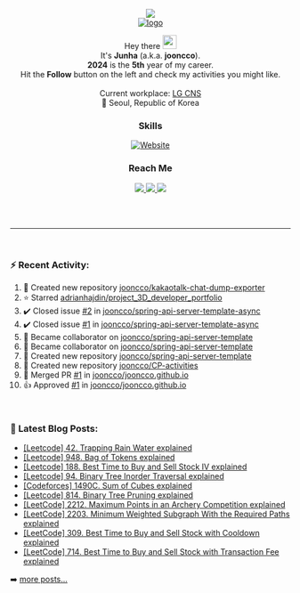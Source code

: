 
<p align="center">
  <img src="https://capsule-render.vercel.app/api?type=waving&color=gradient"><br/>
  <a href="https://jooncco.github.io"><img src="https://i.ibb.co/GM8z1d4/logo.png" alt="logo" border="0"></a>
</p>

<p align="center">
  Hey there <img src="https://media.giphy.com/media/hvRJCLFzcasrR4ia7z/giphy.gif" width="25"> <br/>
  It's <b>Junha</b> (a.k.a. <b>jooncco</b>). <br/>
  <b>2024</b> is the <b>5th</b> year of my career.<br/>
  Hit the <b>Follow</b> button on the left and check my activities you might like.<br/><br/>
  Current workplace: <a href="https://www.lgcns.com/">LG CNS</a><br/>
  📍 Seoul, Republic of Korea
</p>

<h3 align="center">Skills</h3>
<p align="center">
  <a href="https://jooncco.github.io/profile#skills-">
    <img alt="Website" src="https://img.shields.io/website?down_color=inactive&down_message=jooncco.github.io%2Fprofile&style=flat-square&up_color=9cf&up_message=jooncco.github.io%2Fprofile&url=https%3A%2F%2Fjooncco.github.io%2Fprofile%23skills-">
  </a>
</p>

<h3 align="center">Reach Me</h3>
<p align="center">
  <a href="https://www.linkedin.com/in/jooncco">
    <img src="https://img.shields.io/badge/LinkedIn-0A66C2?style=flat-square&logo=LinkedIn&logoColor=white"/>
  </a>
  <a href="mailto:jooncco.g@gmail.com">
    <img src="https://img.shields.io/badge/Gmail-EA4335?style=flat-square&logo=Gmail&logoColor=white"/>
  </a>
  <a href="https://instagram.com/jooncco">
    <img src="https://img.shields.io/badge/instagram-E4405F?style=flat-square&logo=instagram&logoColor=white"/>
  </a>
</p>
<br />
<br />

<hr />

<br />

### ⚡ Recent Activity:

<!--RECENT_ACTIVITY:start-->
1. 📔 Created new repository [jooncco/kakaotalk-chat-dump-exporter](https://github.com/jooncco/kakaotalk-chat-dump-exporter)
2. ⭐ Starred [adrianhajdin/project_3D_developer_portfolio](https://github.com/adrianhajdin/project_3D_developer_portfolio)
3. ✔️ Closed issue [#2](https://github.com/jooncco/spring-api-server-template-async/issues/2) in [jooncco/spring-api-server-template-async](https://github.com/jooncco/spring-api-server-template-async)
4. ✔️ Closed issue [#1](https://github.com/jooncco/spring-api-server-template-async/issues/1) in [jooncco/spring-api-server-template-async](https://github.com/jooncco/spring-api-server-template-async)
5. 🤝 Became collaborator on [jooncco/spring-api-server-template](https://github.com/jooncco/spring-api-server-template)
6. 🤝 Became collaborator on [jooncco/spring-api-server-template](https://github.com/jooncco/spring-api-server-template)
7. 📔 Created new repository [jooncco/spring-api-server-template](https://github.com/jooncco/spring-api-server-template)
8. 📔 Created new repository [jooncco/CP-activities](https://github.com/jooncco/CP-activities)
9. 🎉 Merged PR [#1](https://github.com/jooncco/jooncco.github.io/pull/1) in [jooncco/jooncco.github.io](https://github.com/jooncco/jooncco.github.io)
10. 👍 Approved [#1](https://github.com/jooncco/jooncco.github.io/pull/1#pullrequestreview-898994889) in [jooncco/jooncco.github.io](https://github.com/jooncco/jooncco.github.io)
<!--RECENT_ACTIVITY:end-->

<br />

### 📕 Latest Blog Posts:

<!-- BLOG-POST-LIST:START -->
- [[Leetcode] 42. Trapping Rain Water explained](https://jooncco.github.io/leetcode-42/)
- [[Leetcode] 948. Bag of Tokens explained](https://jooncco.github.io/leetcode-948/)
- [[Leetcode] 188. Best Time to Buy and Sell Stock IV explained](https://jooncco.github.io/leetcode-188/)
- [[Leetcode] 94. Binary Tree Inorder Traversal explained](https://jooncco.github.io/leetcode-94/)
- [[Codeforces] 1490C. Sum of Cubes explained](https://jooncco.github.io/codeforces-1490C/)
- [[Leetcode] 814. Binary Tree Pruning explained](https://jooncco.github.io/leetcode-814/)
- [[LeetCode] 2212. Maximum Points in an Archery Competition explained](https://jooncco.github.io/leetcode-2212/)
- [[LeetCode] 2203. Minimum Weighted Subgraph With the Required Paths explained](https://jooncco.github.io/leetcode-2203/)
- [[LeetCode] 309. Best Time to Buy and Sell Stock with Cooldown explained](https://jooncco.github.io/leetcode-309/)
- [[LeetCode] 714. Best Time to Buy and Sell Stock with Transaction Fee explained](https://jooncco.github.io/leetcode-714/)
<!-- BLOG-POST-LIST:END -->

➡️ [more posts...](https://jooncco.github.io)

<!-- ### 📈 CP Activity: -->

<!-- [![Codeforces](https://cp-logo.vercel.app/codeforces/jooncco?logo=true)](http://codeforces.com/profile/jooncco) -->
